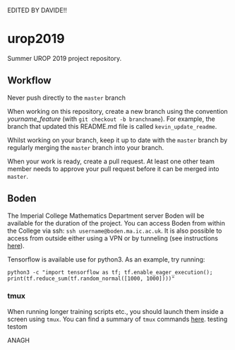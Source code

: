 EDITED BY DAVIDE!!

# urop2019
Summer UROP 2019 project repository.

## Workflow

Never push directly to the `master` branch

When working on this repository, create a new branch using the convention *yourname_feature* (with `git checkout -b branchname`). For example, the branch that updated this README.md file is called `kevin_update_readme`.

Whilst working on your branch, keep it up to date with the `master` branch by regularly merging the `master` branch into your branch.

When your work is ready, create a pull request. At least one other team member needs to approve your pull request before it can be merged into `master`.

## Boden

The Imperial College Mathematics Department server Boden will be available for the duration of the project. You can access Boden from within the College via ssh: `ssh username@boden.ma.ic.ac.uk`. It is also possible to access from outside either using a VPN or by tunneling (see instructions [here](http://sysnews.ma.ic.ac.uk/ssh-gateways.html)). 

Tensorflow is available use for python3. As an example, try running:

`python3 -c "import tensorflow as tf; tf.enable_eager_execution(); print(tf.reduce_sum(tf.random_normal([1000, 1000])))"`

### tmux

When running longer training scripts etc., you should launch them inside a screen using `tmux`. You can find a summary of `tmux` commands [here](https://gist.github.com/henrik/1967800).
testing
testom

ANAGH
